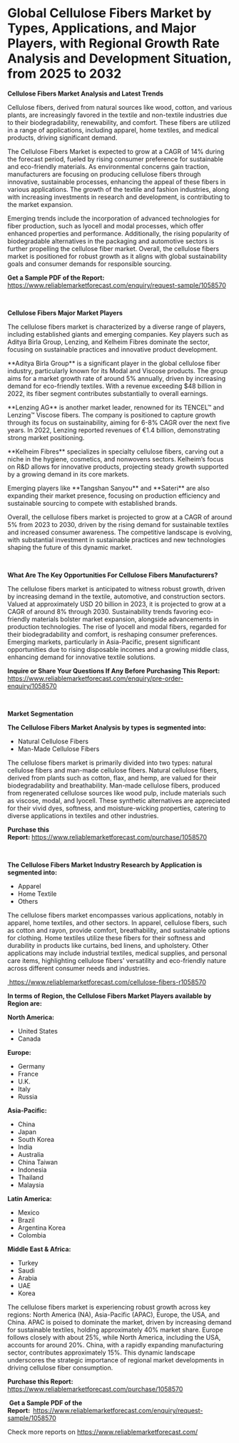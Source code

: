 <p><h1>Global Cellulose Fibers Market by Types, Applications, and Major Players, with Regional Growth Rate Analysis and Development Situation, from 2025 to 2032</h1></p><p><strong>Cellulose Fibers Market Analysis and Latest Trends</strong></p>
<p><p>Cellulose fibers, derived from natural sources like wood, cotton, and various plants, are increasingly favored in the textile and non-textile industries due to their biodegradability, renewability, and comfort. These fibers are utilized in a range of applications, including apparel, home textiles, and medical products, driving significant demand.</p><p>The Cellulose Fibers Market is expected to grow at a CAGR of 14% during the forecast period, fueled by rising consumer preference for sustainable and eco-friendly materials. As environmental concerns gain traction, manufacturers are focusing on producing cellulose fibers through innovative, sustainable processes, enhancing the appeal of these fibers in various applications. The growth of the textile and fashion industries, along with increasing investments in research and development, is contributing to the market expansion.</p><p>Emerging trends include the incorporation of advanced technologies for fiber production, such as lyocell and modal processes, which offer enhanced properties and performance. Additionally, the rising popularity of biodegradable alternatives in the packaging and automotive sectors is further propelling the cellulose fiber market. Overall, the cellulose fibers market is positioned for robust growth as it aligns with global sustainability goals and consumer demands for responsible sourcing.</p></p>
<p><strong>Get a Sample PDF of the Report:&nbsp;</strong> <a href="https://www.reliablemarketforecast.com/enquiry/request-sample/1058570?utm_campaign=2272&utm_medium=2&utm_source=Github&utm_content=ia&utm_term=31012025&utm_id=cellulose-fibers">https://www.reliablemarketforecast.com/enquiry/request-sample/1058570</a></p>
<p>&nbsp;</p>
<p><strong>Cellulose Fibers Major Market Players</strong></p>
<p><p>The cellulose fibers market is characterized by a diverse range of players, including established giants and emerging companies. Key players such as Aditya Birla Group, Lenzing, and Kelheim Fibres dominate the sector, focusing on sustainable practices and innovative product development.</p><p>**Aditya Birla Group** is a significant player in the global cellulose fiber industry, particularly known for its Modal and Viscose products. The group aims for a market growth rate of around 5% annually, driven by increasing demand for eco-friendly textiles. With a revenue exceeding $48 billion in 2022, its fiber segment contributes substantially to overall earnings.</p><p>**Lenzing AG** is another market leader, renowned for its TENCEL™ and Lenzing™ Viscose fibers. The company is positioned to capture growth through its focus on sustainability, aiming for 6-8% CAGR over the next five years. In 2022, Lenzing reported revenues of €1.4 billion, demonstrating strong market positioning.</p><p>**Kelheim Fibres** specializes in specialty cellulose fibers, carving out a niche in the hygiene, cosmetics, and nonwovens sectors. Kelheim’s focus on R&D allows for innovative products, projecting steady growth supported by a growing demand in its core markets.</p><p>Emerging players like **Tangshan Sanyou** and **Sateri** are also expanding their market presence, focusing on production efficiency and sustainable sourcing to compete with established brands.</p><p>Overall, the cellulose fibers market is projected to grow at a CAGR of around 5% from 2023 to 2030, driven by the rising demand for sustainable textiles and increased consumer awareness. The competitive landscape is evolving, with substantial investment in sustainable practices and new technologies shaping the future of this dynamic market.</p></p>
<p>&nbsp;</p>
<p><strong>What Are The Key Opportunities For Cellulose Fibers Manufacturers?</strong></p>
<p><p>The cellulose fibers market is anticipated to witness robust growth, driven by increasing demand in the textile, automotive, and construction sectors. Valued at approximately USD 20 billion in 2023, it is projected to grow at a CAGR of around 8% through 2030. Sustainability trends favoring eco-friendly materials bolster market expansion, alongside advancements in production technologies. The rise of lyocell and modal fibers, regarded for their biodegradability and comfort, is reshaping consumer preferences. Emerging markets, particularly in Asia-Pacific, present significant opportunities due to rising disposable incomes and a growing middle class, enhancing demand for innovative textile solutions.</p></p>
<p><strong>Inquire or Share Your Questions If Any Before Purchasing This Report:</strong> <a href="https://www.reliablemarketforecast.com/enquiry/pre-order-enquiry/1058570?utm_campaign=2272&utm_medium=2&utm_source=Github&utm_content=ia&utm_term=31012025&utm_id=cellulose-fibers">https://www.reliablemarketforecast.com/enquiry/pre-order-enquiry/1058570</a></p>
<p>&nbsp;</p>
<p><strong>Market Segmentation</strong></p>
<p><strong>The Cellulose Fibers Market Analysis by types is segmented into:</strong></p>
<p><ul><li>Natural Cellulose Fibers</li><li>Man-Made Cellulose Fibers</li></ul></p>
<p><p>The cellulose fibers market is primarily divided into two types: natural cellulose fibers and man-made cellulose fibers. Natural cellulose fibers, derived from plants such as cotton, flax, and hemp, are valued for their biodegradability and breathability. Man-made cellulose fibers, produced from regenerated cellulose sources like wood pulp, include materials such as viscose, modal, and lyocell. These synthetic alternatives are appreciated for their vivid dyes, softness, and moisture-wicking properties, catering to diverse applications in textiles and other industries.</p></p>
<p><strong>Purchase this Report:&nbsp;</strong><a href="https://www.reliablemarketforecast.com/purchase/1058570?utm_campaign=2272&utm_medium=2&utm_source=Github&utm_content=ia&utm_term=31012025&utm_id=cellulose-fibers">https://www.reliablemarketforecast.com/purchase/1058570</a></p>
<p>&nbsp;</p>
<p><strong>The Cellulose Fibers Market Industry Research by Application is segmented into:</strong></p>
<p><ul><li>Apparel</li><li>Home Textile</li><li>Others</li></ul></p>
<p><p>The cellulose fibers market encompasses various applications, notably in apparel, home textiles, and other sectors. In apparel, cellulose fibers, such as cotton and rayon, provide comfort, breathability, and sustainable options for clothing. Home textiles utilize these fibers for their softness and durability in products like curtains, bed linens, and upholstery. Other applications may include industrial textiles, medical supplies, and personal care items, highlighting cellulose fibers' versatility and eco-friendly nature across different consumer needs and industries.</p></p>
<p><a href="https://www.reliablemarketforecast.com/cellulose-fibers-r1058570?utm_campaign=2272&utm_medium=2&utm_source=Github&utm_content=ia&utm_term=31012025&utm_id=cellulose-fibers">&nbsp;https://www.reliablemarketforecast.com/cellulose-fibers-r1058570</a></p>
<p><strong>In terms of Region, the Cellulose Fibers Market Players available by Region are:</strong></p>
<p>
    <p> <strong> North America: </strong>
        <ul>
            <li>United States</li>
            <li>Canada</li>
        </ul>
        </p> 
    <p> <strong> Europe: </strong>
        <ul>
            <li>Germany</li>
            <li>France</li>
            <li>U.K.</li>
            <li>Italy</li>
            <li>Russia</li>
        </ul>
        </p> 
    <p> <strong> Asia-Pacific: </strong>
        <ul>
            <li>China</li>
            <li>Japan</li>
            <li>South Korea</li>
            <li>India</li>
            <li>Australia</li>
            <li>China Taiwan</li>
            <li>Indonesia</li>
            <li>Thailand</li>
            <li>Malaysia</li>
        </ul>
        </p> 
    <p> <strong> Latin America: </strong>
        <ul>
            <li>Mexico</li>
            <li>Brazil</li>
            <li>Argentina Korea</li>
            <li>Colombia</li>
        </ul>
        </p> 
    <p> <strong> Middle East & Africa: </strong>
        <ul>
            <li>Turkey</li>
            <li>Saudi</li>
            <li>Arabia</li>
            <li>UAE</li>
            <li>Korea</li>
        </ul>
    </p>
    </p>
<p><p>The cellulose fibers market is experiencing robust growth across key regions: North America (NA), Asia-Pacific (APAC), Europe, the USA, and China. APAC is poised to dominate the market, driven by increasing demand for sustainable textiles, holding approximately 40% market share. Europe follows closely with about 25%, while North America, including the USA, accounts for around 20%. China, with a rapidly expanding manufacturing sector, contributes approximately 15%. This dynamic landscape underscores the strategic importance of regional market developments in driving cellulose fiber consumption.</p></p>
<p><strong>Purchase this Report: </strong><a href="https://www.reliablemarketforecast.com/purchase/1058570?utm_campaign=2272&utm_medium=2&utm_source=Github&utm_content=ia&utm_term=31012025&utm_id=cellulose-fibers">https://www.reliablemarketforecast.com/purchase/1058570</a></p>
<p>&nbsp;<strong>Get a Sample PDF of the Report:&nbsp;&nbsp;</strong><a href="https://www.reliablemarketforecast.com/enquiry/request-sample/1058570?utm_campaign=2272&utm_medium=2&utm_source=Github&utm_content=ia&utm_term=31012025&utm_id=cellulose-fibers">https://www.reliablemarketforecast.com/enquiry/request-sample/1058570</a></p>
<p><strong></strong></p>
<p>Check more reports on <a href="https://www.reliablemarketforecast.com/?utm_campaign=2272&utm_medium=2&utm_source=Github&utm_content=ia&utm_term=31012025&utm_id=cellulose-fibers">https://www.reliablemarketforecast.com/</a></p>